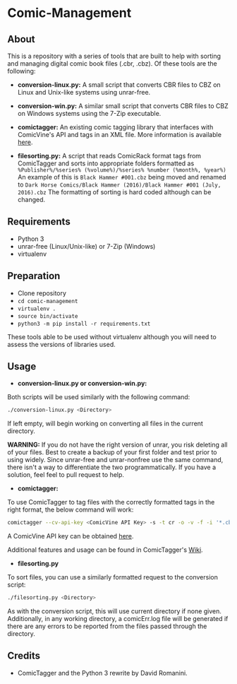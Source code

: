 
# Comic-Management

## About

This is a repository with a series of tools that are built to help with sorting and managing digital comic book files (.cbr, .cbz). Of these tools are the following:

* **conversion-linux.py:**
A small script that converts CBR files to CBZ on Linux and Unix-like systems using unrar-free.

* **conversion-win.py:**
A similar small script that converts CBR files to CBZ on Windows systems using the 7-Zip executable.

* **comictagger:**
An existing comic tagging library that interfaces with ComicVine's API and tags in an XML file. More information is available [here](https://github.com/davide-romanini/comictagger/).

* **filesorting.py:**
A script that reads ComicRack format tags from ComicTagger and sorts into appropriate folders formatted as `%Publisher%/%series% (%volume%)/%series% %number (%month%, %year%)` An example of this is `Black Hammer #001.cbz` being moved and renamed to `Dark Horse Comics/Black Hammer (2016)/Black Hammer #001 (July, 2016).cbz` The formatting of sorting is hard coded although can be changed.

## Requirements

* Python 3
* unrar-free (Linux/Unix-like) or 7-Zip (Windows)
* virtualenv

## Preparation

* Clone repository
* `cd comic-management`
* `virtualenv .`
* `source bin/activate`
* `python3 -m pip install -r requirements.txt`

These tools able to be used without virtualenv although you will need to assess the versions of libraries used.

## Usage

* **conversion-linux.py or conversion-win.py:**

Both scripts will be used similarly with the following command:

```bash
./conversion-linux.py <Directory>
```

If left empty, will begin working on converting all files in the current directory.

**WARNING:** If you do not have the right version of unrar, you risk deleting all of your files. Best to create a backup of your first folder and test prior to using widely. Since unrar-free and unrar-nonfree use the same command, there isn't a way to differentiate the two programmatically. If you have a solution, feel feel to pull request to help.

* **comictagger:**

To use ComicTagger to tag files with the correctly formatted tags in the right format, the below command will work:

```bash
comictagger --cv-api-key <ComicVine API Key> -s -t cr -o -v -f -i '*.cbz'
```

A ComicVine API key can be obtained [here](https://comicvine.gamespot.com/api/).

Additional features and usage can be found in ComicTagger's [Wiki](https://github.com/davide-romanini/comictagger/wiki/UserGuide#cli-user-guide).

* **filesorting.py**

To sort files, you can use a similarly formatted request to the conversion script:

```bash
./filesorting.py <Directory>
```

As with the conversion script, this will use current directory if none given. Additionally, in any working directory, a comicErr.log file will be generated if there are any errors to be reported from the files passed through the directory.

## Credits

* ComicTagger and the Python 3 rewrite by David Romanini.